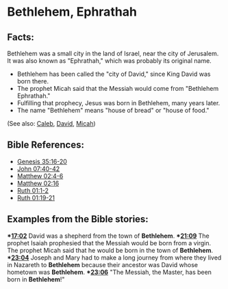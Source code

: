 # Bethlehem, Ephrathah #

## Facts: ##

Bethlehem was a small city in the land of Israel, near the city of Jerusalem. It was also known as "Ephrathah," which was probably its original name.

* Bethlehem has been called the "city of David," since King David was born there.
* The prophet Micah said that the Messiah would come from "Bethlehem Ephrathah."
* Fulfilling that prophecy, Jesus was born in Bethlehem, many years later.
* The name "Bethlehem" means "house of bread" or "house of food."

(See also: [Caleb](../other/caleb.md), [David](../other/david.md), [Micah](../other/micah.md))

## Bible References: ##

* [Genesis 35:16-20](en/tn/gen/help/35/16)
* [John 07:40-42](en/tn/jhn/help/07/40)
* [Matthew 02:4-6](en/tn/mat/help/02/04)
* [Matthew 02:16](en/tn/mat/help/02/16)
* [Ruth 01:1-2](en/tn/rut/help/01/01)
* [Ruth 01:19-21](en/tn/rut/help/01/19)

## Examples from the Bible stories: ##

  __*[17:02](en/tn/obs/help/17/02)__ David was a shepherd from the town of __Bethlehem__.
  __*[21:09](en/tn/obs/help/21/09)__ The prophet Isaiah prophesied that the Messiah would be born from a virgin. The prophet Micah said that he would be born in the town of __Bethlehem__.
  __*[23:04](en/tn/obs/help/23/04)__ Joseph and Mary had to make a long journey from where they lived in Nazareth to __Bethlehem__ because their ancestor was David whose hometown was __Bethlehem__.
  __*[23:06](en/tn/obs/help/23/06)__ "The Messiah, the Master, has been born in __Bethlehem__!"
